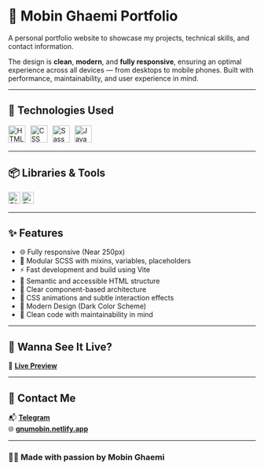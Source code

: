 # 🚀 Mobin Ghaemi Portfolio

A personal portfolio website to showcase my projects, technical skills, and contact information.

The design is **clean**, **modern**, and **fully responsive**, ensuring an optimal experience across all devices — from desktops to mobile phones. Built with performance, maintainability, and user experience in mind.

---

## 🧰 Technologies Used

<section>
  <img src="https://skillicons.dev/icons?i=html" height="35" alt="HTML" />
  <img width="2" />
  <img src="https://skillicons.dev/icons?i=css" height="35" alt="CSS" />
  <img width="2" />
  <img src="https://skillicons.dev/icons?i=sass" height="35" alt="Sass" />
  <img width="2" />
  <img src="https://skillicons.dev/icons?i=js" height="35" alt="JavaScript" />
</section>

---

## 📦 Libraries & Tools

<section>
  <img src="https://img.shields.io/badge/Git-f05032?logo=git&logoColor=white" height="24" alt="Git" />
  <img src="https://img.shields.io/badge/Figma-000000?logo=figma&logoColor=white" height="24" alt="Figma" />
</section>

---

## ✨ Features

- 🌐 Fully responsive (Near 250px)
- 🎨 Modular SCSS with mixins, variables, placeholders
- ⚡ Fast development and build using Vite
- 🧠 Semantic and accessible HTML structure
- 🎯 Clear component-based architecture
- 🧩 CSS animations and subtle interaction effects
- 🌙 Modern Design (Dark Color Scheme)
- 🧼 Clean code with maintainability in mind

---

## 👀 Wanna See It Live?

🔗 **[Live Preview](https://gnumobin.netlify.app)**

---

## 🤝 Contact Me

📬 [**Telegram**](https://t.me/gnuMobin)  
🌐 [**gnumobin.netlify.app**](https://gnumobin.netlify.app)

---

### 🧑‍💻 Made with passion by **Mobin Ghaemi**

